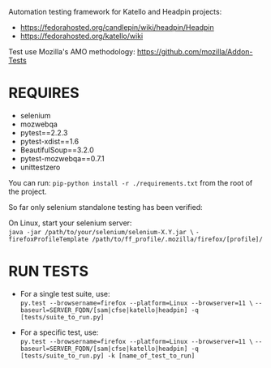 Automation testing framework for Katello and Headpin projects:  
 
 * https://fedorahosted.org/candlepin/wiki/headpin/Headpin  
 * https://fedorahosted.org/katello/wiki

Test use Mozilla's AMO methodology: https://github.com/mozilla/Addon-Tests

# REQUIRES
 * selenium
 * mozwebqa
 * pytest==2.2.3
 * pytest-xdist==1.6
 * BeautifulSoup==3.2.0
 * pytest-mozwebqa==0.7.1
 * unittestzero

You can run: ``pip-python install -r ./requirements.txt`` from the root of the project.

So far only selenium standalone testing has been verified:

On Linux, start your selenium server:  
``java -jar /path/to/your/selenium/selenium-X.Y.jar \``
``-firefoxProfileTemplate /path/to/ff_profile/.mozilla/firefox/[profile]/``

# RUN TESTS
 * For a single test suite, use:  
``py.test --browsername=firefox --platform=Linux --browserver=11 \``
``--baseurl=SERVER_FQDN/[sam|cfse|katello|headpin] -q [tests/suite_to_run.py]``

 * For a specific test, use:  
``py.test --browsername=firefox --platform=Linux --browserver=11 \``
``--baseurl=SERVER_FQDN/[sam|cfse|katello|headpin] -q [tests/suite_to_run.py] -k [name_of_test_to_run]``
